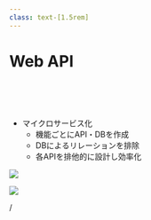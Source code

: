 ```yaml
---
class: text-[1.5rem]
---
```


# Web API

<br>
<br>
<br>

- マイクロサービス化
  - 機能ごとにAPI・DBを作成
  - DBによるリレーションを排除
  - 各APIを排他的に設計し効率化

<img
  src="microservice.svg"
  class="absolute top-[1rem] right-[8rem] w-6/20"
/>

<img
  src="echo.svg"
  class="absolute bottom-[2.5rem] left-[3.5rem] w-5/20"
/>

<div
  class="absolute bottom-[1rem] right-[1rem] text-[1rem]"
>
  <SlideCurrentNo /> / <SlidesTotal />
</div>

<!--
Note
-->